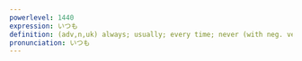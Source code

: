 ```yaml
---
powerlevel: 1440
expression: いつも
definition: (adv,n,uk) always; usually; every time; never (with neg. verb); (P)
pronunciation: いつも
---
```

